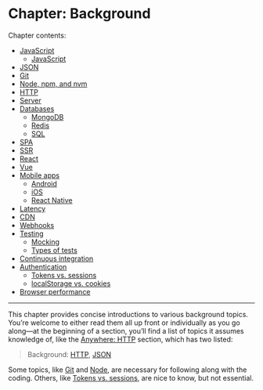 # Chapter: Background

Chapter contents:

* [JavaScript](javascript.md)
  * [JavaScript](javascript.md#classes)
* [JSON](json.md)
* [Git](git.md)
* [Node, npm, and nvm](node-npm-and-nvm.md)
* [HTTP](http.md)
* [Server](server.md)
* [Databases](databases.md)
  * [MongoDB](databases.md#mongodb)
  * [Redis](databases.md#redis)
  * [SQL](databases.md#sql)
* [SPA](spa.md)
* [SSR](ssr.md)
* [React](react.md)
* [Vue](vue.md)
* [Mobile apps](mobile-apps.md)
  * [Android](mobile-apps.md#android)
  * [iOS](mobile-apps.md#ios)
  * [React Native](mobile-apps.md#react-native)
* [Latency](latency.md)
* [CDN](cdn.md)
* [Webhooks](webhooks.md)
* [Testing](testing.md)
  * [Mocking](testing.md#mocking)
  * [Types of tests](testing.md#types-of-tests)
* [Continuous integration](continuous-integration.md)
* [Authentication](authentication.md)
  * [Tokens vs. sessions](authentication.md#tokens-vs-sessions)
  * [localStorage vs. cookies](authentication.md#localstorage-vs-cookies)
* [Browser performance](browser-performance.md)

---

This chapter provides concise introductions to various background topics. You’re welcome to either read them all up front or individually as you go along—at the beginning of a section, you’ll find a list of topics it assumes knowledge of, like the [Anywhere: HTTP](../client/#anywhere-http) section, which has two listed:

> Background: [HTTP](http.md), [JSON](json.md)

Some topics, like [Git](git.md) and [Node](node.md), are necessary for following along with the coding. Others, like [Tokens vs. sessions](authentication.md#tokens-vs-sessions), are nice to know, but not essential.